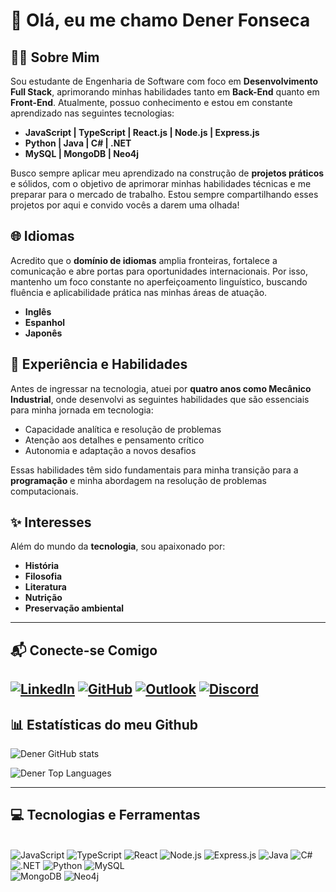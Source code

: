 # 👋 Olá, eu me chamo Dener Fonseca

## 🧑‍💻 Sobre Mim
Sou estudante de Engenharia de Software com foco em **Desenvolvimento Full Stack**, aprimorando minhas habilidades tanto em **Back-End** quanto em **Front-End**. Atualmente, possuo conhecimento e estou em constante aprendizado nas seguintes tecnologias:

- **JavaScript | TypeScript | React.js | Node.js | Express.js**
- **Python | Java | C# | .NET**
- **MySQL | MongoDB | Neo4j**


Busco sempre aplicar meu aprendizado na construção de **projetos práticos** e sólidos, com o objetivo de aprimorar minhas habilidades técnicas e me preparar para o mercado de trabalho. Estou sempre compartilhando esses projetos por aqui e convido vocês a darem uma olhada!

## 🌐 Idiomas
Acredito que o **domínio de idiomas** amplia fronteiras, fortalece a comunicação e abre portas para oportunidades internacionais. Por isso, mantenho um foco constante no aperfeiçoamento linguístico, buscando fluência e aplicabilidade prática nas minhas áreas de atuação.

- **Inglês**
- **Espanhol**
- **Japonês**

## 🔧 Experiência e Habilidades
Antes de ingressar na tecnologia, atuei por **quatro anos como Mecânico Industrial**, onde desenvolvi as seguintes habilidades que são essenciais para minha jornada em tecnologia:

- Capacidade analítica e resolução de problemas  
- Atenção aos detalhes e pensamento crítico  
- Autonomia e adaptação a novos desafios  

Essas habilidades têm sido fundamentais para minha transição para a **programação** e minha abordagem na resolução de problemas computacionais.

## ✨ Interesses
Além do mundo da **tecnologia**, sou apaixonado por:

- **História**
- **Filosofia**
- **Literatura**
- **Nutrição**
- **Preservação ambiental**

---

## 📬 Conecte-se Comigo

[![LinkedIn](https://img.shields.io/badge/-LinkedIn-0077B5?style=for-the-badge&logo=linkedin&logoColor=white)](https://www.linkedin.com/in/dener-fonseca)
[![GitHub](https://img.shields.io/badge/-GitHub-181717?style=for-the-badge&logo=github&logoColor=white)](https://github.com/dener-fonseca)
[![Outlook](https://img.shields.io/badge/-Outlook-0078D4?style=for-the-badge&logo=microsoft&logoColor=white)](mailto:darkx@hotmail.com.br)
[![Discord](https://img.shields.io/badge/-Discord-5865F2?style=for-the-badge&logo=discord&logoColor=white)](https://discordapp.com/users/denerfonseca1995)
---

## 📊 Estatísticas do meu Github

![Dener GitHub stats](https://github-readme-stats.vercel.app/api?username=Dener-Fonseca&show_icons=true&theme=tokyonight&border_color=FFFFFF)

![Dener Top Languages](https://github-readme-stats.vercel.app/api/top-langs/?username=Dener-Fonseca&layout=compact&show_icons=true&theme=tokyonight&border_color=FFFFFF)

---

## 💻 Tecnologias e Ferramentas
<div style="display: inline_block"><br/>
  <img alt="JavaScript" src="https://img.shields.io/badge/JavaScript-F7DF1E?style=for-the-badge&logo=javascript&logoColor=black"/>
  <img alt="TypeScript" src="https://img.shields.io/badge/TypeScript-3178C6?style=for-the-badge&logo=typescript&logoColor=white"/>
  <img alt="React" src="https://img.shields.io/badge/React-20232A?style=for-the-badge&logo=react&logoColor=61DAFB"/>
  <img alt="Node.js" src="https://img.shields.io/badge/Node.js-339933?style=for-the-badge&logo=nodedotjs&logoColor=white"/>
  <img alt="Express.js" src="https://img.shields.io/badge/Express.js-000000?style=for-the-badge&logo=express&logoColor=white"/>
  <img alt="Java" src="https://img.shields.io/badge/Java-ED8B00?style=for-the-badge&logo=openjdk&logoColor=white"/>
  <img alt="C#" src="https://img.shields.io/badge/C%23-239120?style=for-the-badge&logo=c-sharp&logoColor=white"/>
  <img alt=".NET" src="https://img.shields.io/badge/.NET-512BD4?style=for-the-badge&logo=dotnet&logoColor=white"/>
  <img alt="Python" src="https://img.shields.io/badge/Python-3776AB?style=for-the-badge&logo=python&logoColor=white"/>
  <img alt="MySQL" src="https://img.shields.io/badge/Banco%20de%20Dados-003B57?style=for-the-badge&logo=mysql&logoColor=white"/>
</div>
<img alt="MongoDB" src="https://img.shields.io/badge/MongoDB-47A248?style=for-the-badge&logo=mongodb&logoColor=white"/>
<img alt="Neo4j" src="https://img.shields.io/badge/Neo4j-008CC1?style=for-the-badge&logo=neo4j&logoColor=white"/>
